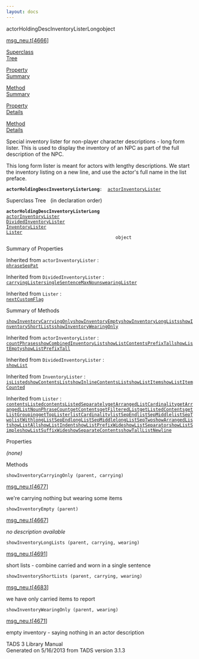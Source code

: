 ```yaml
---
layout: docs
---
```

<span class="title">actorHoldingDescInventoryListerLong</span><span class="type">object</span>

[msg_neu.t](../file/msg_neu.t.html)\[[4666](../source/msg_neu.t.html#4666)\]

[Superclass  
Tree](#_SuperClassTree_)

[Property  
Summary](#_PropSummary_)

[Method  
Summary](#_MethodSummary_)

[Property  
Details](#_Properties_)

[Method  
Details](#_Methods_)



Special inventory lister for non-player character descriptions - long
form lister. This is used to display the inventory of an NPC as part of
the full description of the NPC.

This long form lister is meant for actors with lengthy descriptions. We
start the inventory listing on a new line, and use the actor's full name
in the list preface.

**`actorHoldingDescInventoryListerLong`**` :   `[`actorInventoryLister`](../object/actorInventoryLister.html)



<span id="_SuperClassTree_"></span>



<span class="hdln">Superclass Tree</span>   (in declaration order)



**`actorHoldingDescInventoryListerLong`**  
[`actorInventoryLister`](../object/actorInventoryLister.html)  
[`DividedInventoryLister`](../object/DividedInventoryLister.html)  
[`InventoryLister`](../object/InventoryLister.html)  
[`Lister`](../object/Lister.html)  
`                                         object`  
<span id="_PropSummary_"></span>



<span class="hdln">Summary of Properties</span>  





Inherited from `actorInventoryLister` :  
[`phraseSepPat`](../object/actorInventoryLister.html#phraseSepPat)

Inherited from `DividedInventoryLister` :  
[`carryingLister`](../object/DividedInventoryLister.html#carryingLister)[`singleSentenceMaxNouns`](../object/DividedInventoryLister.html#singleSentenceMaxNouns)[`wearingLister`](../object/DividedInventoryLister.html#wearingLister)



Inherited from `Lister` :  
[`nextCustomFlag`](../object/Lister.html#nextCustomFlag)

<span id="_MethodSummary_"></span>



<span class="hdln">Summary of Methods</span>  



[`showInventoryCarryingOnly`](#showInventoryCarryingOnly)[`showInventoryEmpty`](#showInventoryEmpty)[`showInventoryLongLists`](#showInventoryLongLists)[`showInventoryShortLists`](#showInventoryShortLists)[`showInventoryWearingOnly`](#showInventoryWearingOnly)

Inherited from `actorInventoryLister` :  
[`countPhrases`](../object/actorInventoryLister.html#countPhrases)[`showCombinedInventoryList`](../object/actorInventoryLister.html#showCombinedInventoryList)[`showListContentsPrefixTall`](../object/actorInventoryLister.html#showListContentsPrefixTall)[`showListEmpty`](../object/actorInventoryLister.html#showListEmpty)[`showListPrefixTall`](../object/actorInventoryLister.html#showListPrefixTall)

Inherited from `DividedInventoryLister` :  
[`showList`](../object/DividedInventoryLister.html#showList)

Inherited from `InventoryLister` :  
[`isListed`](../object/InventoryLister.html#isListed)[`showContentsList`](../object/InventoryLister.html#showContentsList)[`showInlineContentsList`](../object/InventoryLister.html#showInlineContentsList)[`showListItem`](../object/InventoryLister.html#showListItem)[`showListItemCounted`](../object/InventoryLister.html#showListItemCounted)

Inherited from `Lister` :  
[`contentsListed`](../object/Lister.html#contentsListed)[`contentsListedSeparately`](../object/Lister.html#contentsListedSeparately)[`getArrangedListCardinality`](../object/Lister.html#getArrangedListCardinality)[`getArrangedListNounPhraseCount`](../object/Lister.html#getArrangedListNounPhraseCount)[`getContents`](../object/Lister.html#getContents)[`getFilteredList`](../object/Lister.html#getFilteredList)[`getListedContents`](../object/Lister.html#getListedContents)[`getListGrouping`](../object/Lister.html#getListGrouping)[`getTopLister`](../object/Lister.html#getTopLister)[`listCardinality`](../object/Lister.html#listCardinality)[`listSepEnd`](../object/Lister.html#listSepEnd)[`listSepMiddle`](../object/Lister.html#listSepMiddle)[`listSepTwo`](../object/Lister.html#listSepTwo)[`listWith`](../object/Lister.html#listWith)[`longListSepEnd`](../object/Lister.html#longListSepEnd)[`longListSepMiddle`](../object/Lister.html#longListSepMiddle)[`longListSepTwo`](../object/Lister.html#longListSepTwo)[`showArrangedList`](../object/Lister.html#showArrangedList)[`showListAll`](../object/Lister.html#showListAll)[`showListIndent`](../object/Lister.html#showListIndent)[`showListPrefixWide`](../object/Lister.html#showListPrefixWide)[`showListSeparator`](../object/Lister.html#showListSeparator)[`showListSimple`](../object/Lister.html#showListSimple)[`showListSuffixWide`](../object/Lister.html#showListSuffixWide)[`showSeparateContents`](../object/Lister.html#showSeparateContents)[`showTallListNewline`](../object/Lister.html#showTallListNewline)

<span id="_Properties_"></span>



<span class="hdln">Properties</span>  



*(none)* <span id="_Methods_"></span>



<span class="hdln">Methods</span>  



<span id="showInventoryCarryingOnly"></span>

`showInventoryCarryingOnly (parent, carrying)`

[msg_neu.t](../file/msg_neu.t.html)\[[4677](../source/msg_neu.t.html#4677)\]



we're carrying nothing but wearing some items



<span id="showInventoryEmpty"></span>

`showInventoryEmpty (parent)`

[msg_neu.t](../file/msg_neu.t.html)\[[4667](../source/msg_neu.t.html#4667)\]



*no description available*



<span id="showInventoryLongLists"></span>

`showInventoryLongLists (parent, carrying, wearing)`

[msg_neu.t](../file/msg_neu.t.html)\[[4691](../source/msg_neu.t.html#4691)\]



short lists - combine carried and worn in a single sentence



<span id="showInventoryShortLists"></span>

`showInventoryShortLists (parent, carrying, wearing)`

[msg_neu.t](../file/msg_neu.t.html)\[[4683](../source/msg_neu.t.html#4683)\]



we have only carried items to report



<span id="showInventoryWearingOnly"></span>

`showInventoryWearingOnly (parent, wearing)`

[msg_neu.t](../file/msg_neu.t.html)\[[4671](../source/msg_neu.t.html#4671)\]



empty inventory - saying nothing in an actor description





TADS 3 Library Manual  
Generated on 5/16/2013 from TADS version 3.1.3


